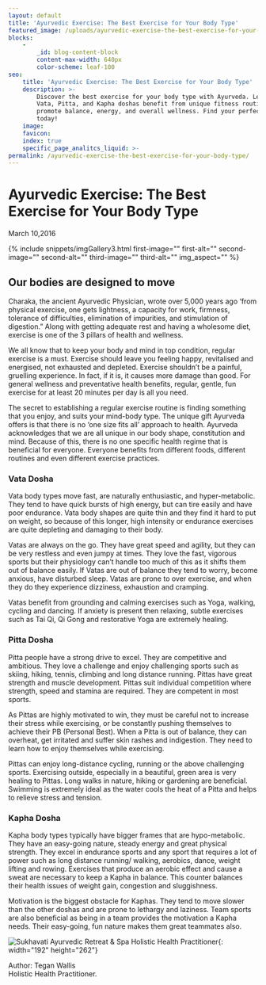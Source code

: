 ```yaml
---
layout: default
title: 'Ayurvedic Exercise: The Best Exercise for Your Body Type'
featured_image: /uploads/ayurvedic-exercise-the-best-exercise-for-your-body-type.jpg
blocks:
    -
        _id: blog-content-block
        content-max-width: 640px
        color-scheme: leaf-100
seo:
    title: 'Ayurvedic Exercise: The Best Exercise for Your Body Type'
    description: >-
        Discover the best exercise for your body type with Ayurveda. Learn how
        Vata, Pitta, and Kapha doshas benefit from unique fitness routines that
        promote balance, energy, and overall wellness. Find your perfect workout
        today!
    image:
    favicon:
    index: true
    specific_page_analitcs_liquid: >-
permalink: /ayurvedic-exercise-the-best-exercise-for-your-body-type/
---
```

# Ayurvedic Exercise: The Best Exercise for Your Body Type

March 10,2016

{% include snippets/imgGallery3.html first-image="" first-alt="" second-image="" second-alt="" third-image="" third-alt="" img_aspect="" %}

## **Our bodies are designed to move**

Charaka, the ancient Ayurvedic Physician, wrote over 5,000 years ago ‘from physical exercise, one gets lightness, a capacity for work, firmness, tolerance of difficulties, elimination of impurities, and stimulation of digestion.” Along with getting adequate rest and having a wholesome diet, exercise is one of the 3 pillars of health and wellness.

We all know that to keep your body and mind in top condition, regular exercise is a must. Exercise should leave you feeling happy, revitalised and energised, not exhausted and depleted. Exercise shouldn’t be a painful, gruelling experience. In fact, if it is, it causes more damage than good. For general wellness and preventative health benefits, regular, gentle, fun exercise for at least 20 minutes per day is all you need.

The secret to establishing a regular exercise routine is finding something that you enjoy, and suits your mind-body type. The unique gift Ayurveda offers is that there is no ‘one size fits all’ approach to health. Ayurveda acknowledges that we are all unique in our body shape, constitution and mind. Because of this, there is no one specific health regime that is beneficial for everyone. Everyone benefits from different foods, different routines and even different exercise practices.

### Vata Dosha

Vata body types move fast, are naturally enthusiastic, and hyper-metabolic. They tend to have quick bursts of high energy, but can tire easily and have poor endurance. Vata body shapes are quite thin and they find it hard to put on weight, so because of this longer, high intensity or endurance exercises are quite depleting and damaging to their body.

Vatas are always on the go. They have great speed and agility, but they can be very restless and even jumpy at times. They love the fast, vigorous sports but their physiology can’t handle too much of this as it shifts them out of balance easily. If Vatas are out of balance they tend to worry, become anxious, have disturbed sleep. Vatas are prone to over exercise, and when they do they experience dizziness, exhaustion and cramping.

Vatas benefit from grounding and calming exercises such as Yoga, walking, cycling and dancing. If anxiety is present then relaxing, subtle exercises such as Tai Qi, Qi Gong and restorative Yoga are extremely healing.

### Pitta Dosha

Pitta people have a strong drive to excel. They are competitive and ambitious. They love a challenge and enjoy challenging sports such as skiing, hiking, tennis, climbing and long distance running. Pittas have great strength and muscle development. Pittas suit individual competition where strength, speed and stamina are required. They are competent in most sports.

As Pittas are highly motivated to win, they must be careful not to increase their stress while exercising, or be constantly pushing themselves to achieve their PB (Personal Best). When a Pitta is out of balance, they can overheat, get irritated and suffer skin rashes and indigestion. They need to learn how to enjoy themselves while exercising.

Pittas can enjoy long-distance cycling, running or the above challenging sports. Exercising outside, especially in a beautiful, green area is very healing to Pittas. Long walks in nature, hiking or gardening are beneficial. Swimming is extremely ideal as the water cools the heat of a Pitta and helps to relieve stress and tension.

### Kapha Dosha

Kapha body types typically have bigger frames that are hypo-metabolic. They have an easy-going nature, steady energy and great physical strength. They excel in endurance sports and any sport that requires a lot of power such as long distance running/ walking, aerobics, dance, weight lifting and rowing. Exercises that produce an aerobic effect and cause a sweat are necessary to keep a Kapha in balance. This counter balances their health issues of weight gain, congestion and sluggishness.

Motivation is the biggest obstacle for Kaphas. They tend to move slower than the other doshas and are prone to lethargy and laziness. Team sports are also beneficial as being in a team provides the motivation a Kapha needs. Their easy-going, fun nature makes them great teammates also.

![Sukhavati Ayurvedic Retreat &amp; Spa Holistic Health Practitioner](https://www.sukhavatibali.com/wp-content/uploads/2018/10/tegan-final2-2-1500357848-medium.jpg){: width="192" height="262"}

Author: Tegan Wallis<br>Holistic Health Practitioner.